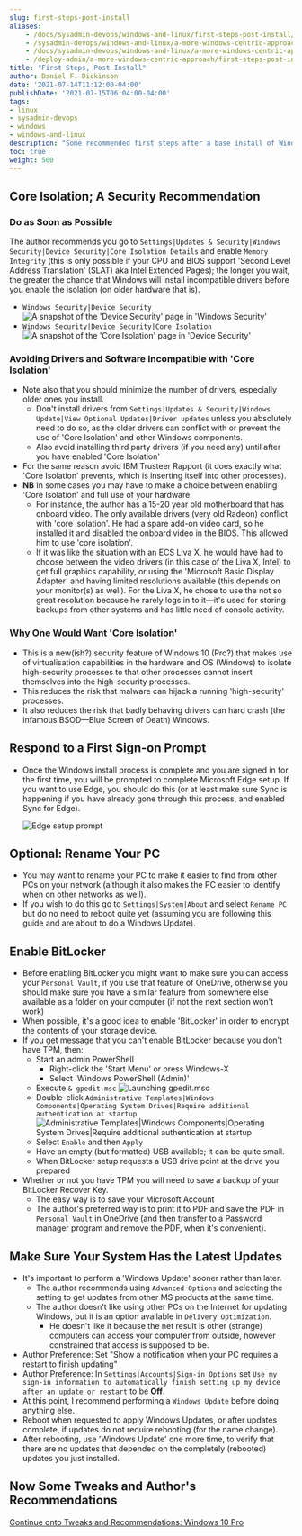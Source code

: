 ```yaml
---
slug: first-steps-post-install
aliases:
    - /docs/sysadmin-devops/windows-and-linux/first-steps-post-install/
    - /sysadmin-devops/windows-and-linux/a-more-windows-centric-approach/first-steps-post-install/
    - /docs/sysadmin-devops/windows-and-linux/a-more-windows-centric-approach/first-steps-post-install/
    - /deploy-admin/a-more-windows-centric-approach/first-steps-post-install/
title: "First Steps, Post Install"
author: Daniel F. Dickinson
date: '2021-07-14T11:12:00-04:00'
publishDate: '2021-07-15T06:04:00-04:00'
tags:
- linux
- sysadmin-devops
- windows
- windows-and-linux
description: "Some recommended first steps after a base install of Windows 10."
toc: true
weight: 500
---
```


## Core Isolation; A Security Recommendation

### Do as Soon as Possible

The author recommends you go to ``Settings|Updates & Security|Windows Security|Device Security|Core Isolation Details`` and enable ``Memory Integrity`` (this is only possible if your CPU and BIOS support 'Second Level Address Translation' (SLAT) aka Intel Extended Pages); the longer you wait, the greater the chance that Windows will install incompatible drivers before you enable the isolation (on older hardware that is).

* ``Windows Security|Device Security``
  ![A snapshot of the 'Device Security' page in 'Windows Security'](../../assets/images/windows-10-install/win10pro-post-install-device-security-core-isolation.png)
* ``Windows Security|Device Security|Core Isolation``
  ![A snapshot of the 'Core Isolation' page in 'Device Security'](../../assets/images/windows-10-install/win10pro-post-install-core-isolation-memory-integrity.png)

### Avoiding Drivers and Software Incompatible with 'Core Isolation'

* Note also that you should minimize the number of drivers, especially older ones you install.
  * Don't install drivers from ``Settings|Updates & Security|Windows Update|View Optional Updates|Driver updates`` unless you absolutely need to do so, as the older drivers can conflict with or prevent the use of 'Core Isolation' and other Windows components.
  * Also avoid installing third party drivers (if you need any) until after you have enabled 'Core Isolation'
* For the same reason avoid IBM Trusteer Rapport (it does exactly what 'Core Isolation' prevents, which is inserting itself into other processes).
* **NB** In some cases you may have to make a choice between enabling 'Core Isolation' and full use of your hardware.
  * For instance, the author has a 15-20 year old motherboard that has onboard video. The only available drivers (very old Radeon) conflict with 'core isolation'. He had a spare add-on video card, so he installed it and disabled the onboard video in the BIOS. This allowed him to use 'core isolation'.
  * If it was like the situation with an ECS Liva X, he would have had to choose between the video drivers (in this case of the Liva X, Intel) to get full graphics capability, or using the 'Microsoft Basic Display Adapter' and having limited resolutions available (this depends on your monitor(s) as well). For the Liva X, he chose to use the not so great resolution because he rarely logs in to it—it's used for storing backups from other systems and has little need of console activity.

### Why One Would Want 'Core Isolation'

* This is a new(ish?) security feature of Windows 10 (Pro?) that makes use of virtualisation capabilities in the hardware and OS (Windows) to isolate high-security processes to that other processes cannot insert themselves into the high-security processes.
* This reduces the risk that malware can hijack a running 'high-security' processes.
* It also reduces the risk that badly behaving drivers can hard crash (the infamous BSOD—Blue Screen of Death) Windows.

## Respond to a First Sign-on Prompt

* Once the Windows install process is complete and you are signed in for the first time, you will be prompted to complete Microsoft Edge setup. If you want to use Edge, you should do this (or at least make sure Sync is happening if you have already gone through this process, and enabled Sync for Edge).

  ![Edge setup prompt](../../assets/images/windows-10-install/win10pro-post-install-edge-setup-prompt.png)

## Optional: Rename Your PC

* You may want to rename your PC to make it easier to find from other PCs on your network (although it also makes the PC easier to identify when on other networks as well).
* If you wish to do this go to ``Settings|System|About`` and select ``Rename PC`` but do no need to reboot quite yet (assuming you are following this guide and are about to do a Windows Update).

## Enable BitLocker

* Before enabling BitLocker you might want to make sure you can access your ``Personal Vault``, if you use that feature of OneDrive, otherwise you should make sure you have a similar feature from somewhere else available as a folder on your computer (if not the next section won't work)
* When possible, it's a good idea to enable 'BitLocker' in order to encrypt the contents of your storage device.
* If you get message that you can't enable BitLocker because you don't have TPM, then:
  * Start an admin PowerShell
    * Right-click the 'Start Menu' or press Windows-X
    * Select 'Windows PowerShell (Admin)'
  * Execute ``& gpedit.msc``
    ![Launching gpedit.msc](../../assets/images/windows-10-install/win10pro-post-install-launch-gpedit_msc.png)
  * Double-click ``Administrative Templates|Windows Components|Operating System Drives|Require additional authentication at startup``
    ![Administrative Templates|Windows Components|Operating System Drives|Require additional authentication at startup](../../assets/images/windows-10-install/win10pro-post-install-no-tpm-enable-bitlocker.png)
  * Select ``Enable`` and then ``Apply``
  * Have an empty (but formatted) USB available; it can be quite small.
  * When BitLocker setup requests a USB drive point at the drive you prepared
* Whether or not you have TPM you will need to save a backup of your BitLocker Recover Key.
  * The easy way is to save your Microsoft Account
  * The author's preferred way is to print it to PDF and save the PDF in ``Personal Vault`` in OneDrive (and then transfer to a Password manager program and remove the PDF, when it's convenient).

## Make Sure Your System Has the Latest Updates

* It's important to perform a 'Windows Update' sooner rather than later.
  * The author recommends using ``Advanced Options`` and selecting the setting to get updates from other MS products at the same time.
  * The author doesn't like using other PCs on the Internet for updating Windows, but it is an option available in ``Delivery Optimization``.
    * He doesn't like it because the net result is other (strange) computers can access your computer from outside, however constrained that access is supposed to be.
* Author Preference: Set "Show a notification when your PC requires a restart to finish updating"
* Author Preference: In ``Settings|Accounts|Sign-in Options`` set ``Use my sign-in information to automatically finish setting up my device after an update or restart`` to be **Off**.
* At this point, I recommend performing a ``Windows Update`` before doing anything else.
* Reboot when requested to apply Windows Updates, or after updates complete, if updates do not require rebooting (for the name change).
* After rebooting, use 'Windows Update' one more time, to verify that there are no updates that depended on the completely (rebooted) updates you just installed.

## Now Some Tweaks and Author's Recommendations

[Continue onto Tweaks and Recommendations: Windows 10 Pro](tweaks-and-recommendations.md)
